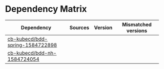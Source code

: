 # Dependency Matrix

Dependency | Sources | Version | Mismatched versions
---------- | ------- | ------- | -------------------
[cb-kubecd/bdd-spring-1584722898](https://github.com/cb-kubecd/bdd-spring-1584722898.git) |  | []() | 
[cb-kubecd/bdd-nh-1584724054](https://github.com/cb-kubecd/bdd-nh-1584724054.git) |  | []() | 

